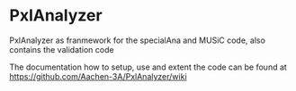 # PxlAnalyzer
PxlAnalyzer as franmework for the specialAna and MUSiC code, also contains the validation code

The documentation how to setup, use and extent the code can be found at https://github.com/Aachen-3A/PxlAnalyzer/wiki
